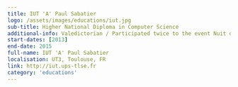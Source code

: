 ```yaml
---
title: IUT 'A' Paul Sabatier
logo: /assets/images/educations/iut.jpg
sub-title: Higher National Diploma in Computer Science
additional-info: Valedictorian / Participated twice to the event Nuit de l'info
start-dates: [2013]
end-date: 2015
full-name: IUT 'A' Paul Sabatier
localisation: UT3, Toulouse, FR
link: http://iut.ups-tlse.fr
category: 'educations'
---
```

<!---
Gregoire Boiron <gregoire.boiron@gmail.com>
Copyright (c) 2018 Gregoire Boiron  All Rights Reserved.
--->
